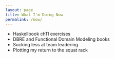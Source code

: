 ```yaml
---
layout: page
title: What I'm Doing Now
permalink: /now/
---
```


* Haskellbook ch11 exercises
* DBRE and Functional Domain Modeling books
* Sucking less at team leadering
* Plotting my return to the squat rack
